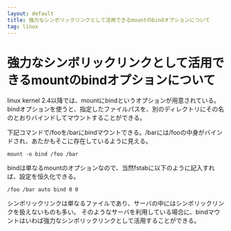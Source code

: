 ```yaml
---
layout: default
title: 強力なシンボリックリンクとして活用できるmountのbindオプションについて
tag: linux
---
```


# 強力なシンボリックリンクとして活用できるmountのbindオプションについて

linux kernel 2.4以降では、mountにbindというオプションが用意されている。
bindオプションを使うと、指定したファイルパスを、別のディレクトリにその名のとおりバインドしてマウントすることができる。

下記コマンドで/fooを/barにbindマウントできる。/barには/fooの中身がバインドされ、あたかもそこに存在しているように見える。

    mount -o bind /foo /bar

bindは単なるmountのオプションなので、当然fstabに以下のように記入すれば、設定を恒久化できる。

    /foo /bar auto bind 0 0

シンボリックリンクは単なるファイルであり、サーバの中にはシンボリックリンクを扱えないものも多い。
そのようなサーバを利用している場合に、bindマウントはいわば強力なシンボリックリンクとして活用することができる。

